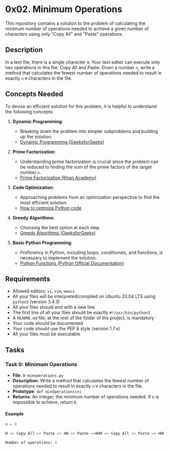 # 0x02. Minimum Operations

This repository contains a solution to the problem of calculating the minimum number of operations needed to achieve a given number of characters using only "Copy All" and "Paste" operations.

## Description

In a text file, there is a single character `H`. Your text editor can execute only two operations in this file: Copy All and Paste. Given a number `n`, write a method that calculates the fewest number of operations needed to result in exactly `n` `H` characters in the file.

## Concepts Needed

To devise an efficient solution for this problem, it is helpful to understand the following concepts:

1. **Dynamic Programming**:
   - Breaking down the problem into simpler subproblems and building up the solution.
   - [Dynamic Programming (GeeksforGeeks)](https://www.geeksforgeeks.org/dynamic-programming/)

2. **Prime Factorization**:
   - Understanding prime factorization is crucial since the problem can be reduced to finding the sum of the prime factors of the target number `n`.
   - [Prime Factorization (Khan Academy)](https://www.khanacademy.org/math/algebra/x15aaf8a5d3bb4ae7:polynomials/x15aaf8a5d3bb4ae7:factoring-polynomials/a/intro-to-polynomial-factorization-review)

3. **Code Optimization**:
   - Approaching problems from an optimization perspective to find the most efficient solution.
   - [How to optimize Python code](https://realpython.com/python-performance/)

4. **Greedy Algorithms**:
   - Choosing the best option at each step.
   - [Greedy Algorithms (GeeksforGeeks)](https://www.geeksforgeeks.org/greedy-algorithms/)

5. **Basic Python Programming**:
   - Proficiency in Python, including loops, conditionals, and functions, is necessary to implement the solution.
   - [Python Functions (Python Official Documentation)](https://docs.python.org/3/tutorial/controlflow.html#defining-functions)

## Requirements

- Allowed editors: `vi`, `vim`, `emacs`
- All your files will be interpreted/compiled on Ubuntu 20.04 LTS using `python3` (version 3.4.3)
- All your files should end with a new line
- The first line of all your files should be exactly `#!/usr/bin/python3`
- A `README.md` file, at the root of the folder of the project, is mandatory
- Your code should be documented
- Your code should use the PEP 8 style (version 1.7.x)
- All your files must be executable

## Tasks

### Task 0: Minimum Operations

- **File**: `0-minoperations.py`
- **Description**: Write a method that calculates the fewest number of operations needed to result in exactly `n` `H` characters in the file.
- **Prototype**: `def minOperations(n)`
- **Returns**: An integer, the minimum number of operations needed. If `n` is impossible to achieve, return `0`.

#### Example

```python
n = 9

H => Copy All => Paste => HH => Paste =>HHH => Copy All => Paste => HHHHHH => Paste => HHHHHHHHH

Number of operations: 6
